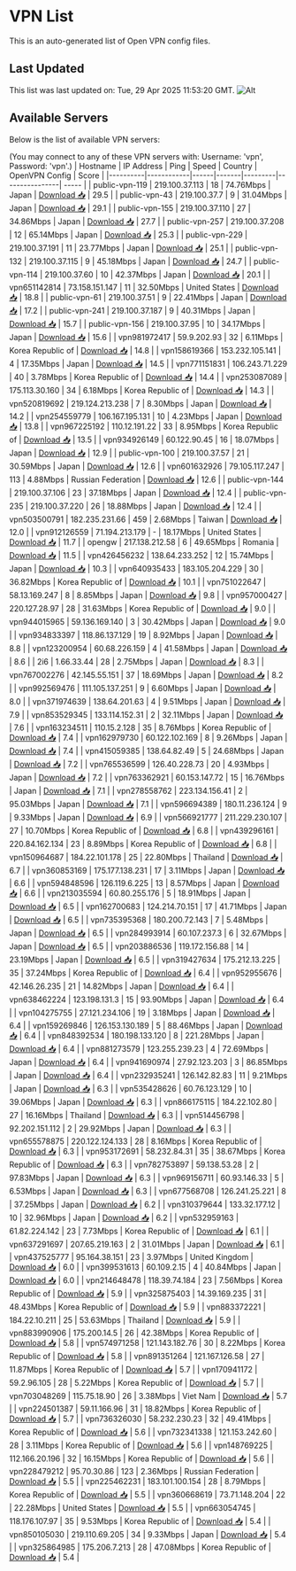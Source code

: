 # VPN List

This is an auto-generated list of Open VPN config files.

## Last Updated

This list was last updated on: Tue, 29 Apr 2025 11:53:20 GMT.
![Alt](https://repobeats.axiom.co/api/embed/186b98318ef1479477931607c1ad7d823f12451f.svg "Repobeats analytics image")

## Available Servers

Below is the list of available VPN servers:

(You may connect to any of these VPN servers with: Username: 'vpn', Password: 'vpn'.)
| Hostname | IP Address | Ping | Speed | Country | OpenVPN Config | Score |
|----------|------------|------|-------|---------|----------------| ----- |
| public-vpn-119 | 219.100.37.113 | 18 | 74.76Mbps | Japan | [Download 📥](./configs/server_0_JP.ovpn) | 29.5 |
| public-vpn-43 | 219.100.37.7 | 9 | 31.04Mbps | Japan | [Download 📥](./configs/server_1_JP.ovpn) | 29.1 |
| public-vpn-155 | 219.100.37.110 | 27 | 34.86Mbps | Japan | [Download 📥](./configs/server_2_JP.ovpn) | 27.7 |
| public-vpn-257 | 219.100.37.208 | 12 | 65.14Mbps | Japan | [Download 📥](./configs/server_3_JP.ovpn) | 25.3 |
| public-vpn-229 | 219.100.37.191 | 11 | 23.77Mbps | Japan | [Download 📥](./configs/server_4_JP.ovpn) | 25.1 |
| public-vpn-132 | 219.100.37.115 | 9 | 45.18Mbps | Japan | [Download 📥](./configs/server_5_JP.ovpn) | 24.7 |
| public-vpn-114 | 219.100.37.60 | 10 | 42.37Mbps | Japan | [Download 📥](./configs/server_6_JP.ovpn) | 20.1 |
| vpn651142814 | 73.158.151.147 | 11 | 32.50Mbps | United States | [Download 📥](./configs/server_7_US.ovpn) | 18.8 |
| public-vpn-61 | 219.100.37.51 | 9 | 22.41Mbps | Japan | [Download 📥](./configs/server_8_JP.ovpn) | 17.2 |
| public-vpn-241 | 219.100.37.187 | 9 | 40.31Mbps | Japan | [Download 📥](./configs/server_9_JP.ovpn) | 15.7 |
| public-vpn-156 | 219.100.37.95 | 10 | 34.17Mbps | Japan | [Download 📥](./configs/server_10_JP.ovpn) | 15.6 |
| vpn981972417 | 59.9.202.93 | 32 | 6.11Mbps | Korea Republic of | [Download 📥](./configs/server_11_KR.ovpn) | 14.8 |
| vpn158619366 | 153.232.105.141 | 4 | 17.35Mbps | Japan | [Download 📥](./configs/server_12_JP.ovpn) | 14.5 |
| vpn771151831 | 106.243.71.229 | 40 | 3.78Mbps | Korea Republic of | [Download 📥](./configs/server_13_KR.ovpn) | 14.4 |
| vpn253087089 | 175.113.30.160 | 34 | 6.18Mbps | Korea Republic of | [Download 📥](./configs/server_14_KR.ovpn) | 14.3 |
| vpn520819692 | 219.124.213.238 | 7 | 8.30Mbps | Japan | [Download 📥](./configs/server_15_JP.ovpn) | 14.2 |
| vpn254559779 | 106.167.195.131 | 10 | 4.23Mbps | Japan | [Download 📥](./configs/server_16_JP.ovpn) | 13.8 |
| vpn967225192 | 110.12.191.22 | 33 | 8.95Mbps | Korea Republic of | [Download 📥](./configs/server_17_KR.ovpn) | 13.5 |
| vpn934926149 | 60.122.90.45 | 16 | 18.07Mbps | Japan | [Download 📥](./configs/server_18_JP.ovpn) | 12.9 |
| public-vpn-100 | 219.100.37.57 | 21 | 30.59Mbps | Japan | [Download 📥](./configs/server_19_JP.ovpn) | 12.6 |
| vpn601632926 | 79.105.117.247 | 113 | 4.88Mbps | Russian Federation | [Download 📥](./configs/server_20_RU.ovpn) | 12.6 |
| public-vpn-144 | 219.100.37.106 | 23 | 37.18Mbps | Japan | [Download 📥](./configs/server_21_JP.ovpn) | 12.4 |
| public-vpn-235 | 219.100.37.220 | 26 | 18.88Mbps | Japan | [Download 📥](./configs/server_22_JP.ovpn) | 12.4 |
| vpn503500791 | 182.235.231.66 | 459 | 2.68Mbps | Taiwan | [Download 📥](./configs/server_23_TW.ovpn) | 12.0 |
| vpn912126559 | 71.194.213.179 | - | 18.17Mbps | United States | [Download 📥](./configs/server_24_US.ovpn) | 11.7 |
| opengw | 217.138.212.58 | 6 | 49.65Mbps | Romania | [Download 📥](./configs/server_25_RO.ovpn) | 11.5 |
| vpn426456232 | 138.64.233.252 | 12 | 15.74Mbps | Japan | [Download 📥](./configs/server_26_JP.ovpn) | 10.3 |
| vpn640935433 | 183.105.204.229 | 30 | 36.82Mbps | Korea Republic of | [Download 📥](./configs/server_27_KR.ovpn) | 10.1 |
| vpn751022647 | 58.13.169.247 | 8 | 8.85Mbps | Japan | [Download 📥](./configs/server_28_JP.ovpn) | 9.8 |
| vpn957000427 | 220.127.28.97 | 28 | 31.63Mbps | Korea Republic of | [Download 📥](./configs/server_29_KR.ovpn) | 9.0 |
| vpn944015965 | 59.136.169.140 | 3 | 30.42Mbps | Japan | [Download 📥](./configs/server_30_JP.ovpn) | 9.0 |
| vpn934833397 | 118.86.137.129 | 19 | 8.92Mbps | Japan | [Download 📥](./configs/server_31_JP.ovpn) | 8.8 |
| vpn123200954 | 60.68.226.159 | 4 | 41.58Mbps | Japan | [Download 📥](./configs/server_32_JP.ovpn) | 8.6 |
| 2i6 | 1.66.33.44 | 28 | 2.75Mbps | Japan | [Download 📥](./configs/server_33_JP.ovpn) | 8.3 |
| vpn767002276 | 42.145.55.151 | 37 | 18.69Mbps | Japan | [Download 📥](./configs/server_34_JP.ovpn) | 8.2 |
| vpn992569476 | 111.105.137.251 | 9 | 6.60Mbps | Japan | [Download 📥](./configs/server_35_JP.ovpn) | 8.0 |
| vpn371974639 | 138.64.201.63 | 4 | 9.51Mbps | Japan | [Download 📥](./configs/server_36_JP.ovpn) | 7.9 |
| vpn853529345 | 133.114.152.31 | 2 | 32.11Mbps | Japan | [Download 📥](./configs/server_37_JP.ovpn) | 7.6 |
| vpn163234511 | 110.15.2.128 | 35 | 8.76Mbps | Korea Republic of | [Download 📥](./configs/server_38_KR.ovpn) | 7.4 |
| vpn162979730 | 60.122.102.169 | 8 | 9.26Mbps | Japan | [Download 📥](./configs/server_39_JP.ovpn) | 7.4 |
| vpn415059385 | 138.64.82.49 | 5 | 24.68Mbps | Japan | [Download 📥](./configs/server_40_JP.ovpn) | 7.2 |
| vpn765536599 | 126.40.228.73 | 20 | 4.93Mbps | Japan | [Download 📥](./configs/server_41_JP.ovpn) | 7.2 |
| vpn763362921 | 60.153.147.72 | 15 | 16.76Mbps | Japan | [Download 📥](./configs/server_42_JP.ovpn) | 7.1 |
| vpn278558762 | 223.134.156.41 | 2 | 95.03Mbps | Japan | [Download 📥](./configs/server_43_JP.ovpn) | 7.1 |
| vpn596694389 | 180.11.236.124 | 9 | 9.33Mbps | Japan | [Download 📥](./configs/server_44_JP.ovpn) | 6.9 |
| vpn566921777 | 211.229.230.107 | 27 | 10.70Mbps | Korea Republic of | [Download 📥](./configs/server_45_KR.ovpn) | 6.8 |
| vpn439296161 | 220.84.162.134 | 23 | 8.89Mbps | Korea Republic of | [Download 📥](./configs/server_46_KR.ovpn) | 6.8 |
| vpn150964687 | 184.22.101.178 | 25 | 22.80Mbps | Thailand | [Download 📥](./configs/server_47_TH.ovpn) | 6.7 |
| vpn360853169 | 175.177.138.231 | 17 | 3.11Mbps | Japan | [Download 📥](./configs/server_48_JP.ovpn) | 6.6 |
| vpn594848596 | 126.119.6.225 | 13 | 8.57Mbps | Japan | [Download 📥](./configs/server_49_JP.ovpn) | 6.6 |
| vpn213035594 | 60.80.255.176 | 5 | 18.91Mbps | Japan | [Download 📥](./configs/server_50_JP.ovpn) | 6.5 |
| vpn162700683 | 124.214.70.151 | 17 | 41.71Mbps | Japan | [Download 📥](./configs/server_51_JP.ovpn) | 6.5 |
| vpn735395368 | 180.200.72.143 | 7 | 5.48Mbps | Japan | [Download 📥](./configs/server_52_JP.ovpn) | 6.5 |
| vpn284993914 | 60.107.237.3 | 6 | 32.67Mbps | Japan | [Download 📥](./configs/server_53_JP.ovpn) | 6.5 |
| vpn203886536 | 119.172.156.88 | 14 | 23.19Mbps | Japan | [Download 📥](./configs/server_54_JP.ovpn) | 6.5 |
| vpn319427634 | 175.212.13.225 | 35 | 37.24Mbps | Korea Republic of | [Download 📥](./configs/server_55_KR.ovpn) | 6.4 |
| vpn952955676 | 42.146.26.235 | 21 | 14.82Mbps | Japan | [Download 📥](./configs/server_56_JP.ovpn) | 6.4 |
| vpn638462224 | 123.198.131.3 | 15 | 93.90Mbps | Japan | [Download 📥](./configs/server_57_JP.ovpn) | 6.4 |
| vpn104275755 | 27.121.234.106 | 19 | 3.18Mbps | Japan | [Download 📥](./configs/server_58_JP.ovpn) | 6.4 |
| vpn159269846 | 126.153.130.189 | 5 | 88.46Mbps | Japan | [Download 📥](./configs/server_59_JP.ovpn) | 6.4 |
| vpn848392534 | 180.198.133.120 | 8 | 221.28Mbps | Japan | [Download 📥](./configs/server_60_JP.ovpn) | 6.4 |
| vpn881273579 | 123.255.239.23 | 4 | 72.69Mbps | Japan | [Download 📥](./configs/server_61_JP.ovpn) | 6.4 |
| vpn941690974 | 27.92.123.203 | 3 | 86.85Mbps | Japan | [Download 📥](./configs/server_62_JP.ovpn) | 6.4 |
| vpn232935241 | 126.142.82.83 | 11 | 9.21Mbps | Japan | [Download 📥](./configs/server_63_JP.ovpn) | 6.3 |
| vpn535428626 | 60.76.123.129 | 10 | 39.06Mbps | Japan | [Download 📥](./configs/server_64_JP.ovpn) | 6.3 |
| vpn866175115 | 184.22.102.80 | 27 | 16.16Mbps | Thailand | [Download 📥](./configs/server_65_TH.ovpn) | 6.3 |
| vpn514456798 | 92.202.151.112 | 2 | 29.92Mbps | Japan | [Download 📥](./configs/server_66_JP.ovpn) | 6.3 |
| vpn655578875 | 220.122.124.133 | 28 | 8.16Mbps | Korea Republic of | [Download 📥](./configs/server_67_KR.ovpn) | 6.3 |
| vpn953172691 | 58.232.84.31 | 35 | 38.67Mbps | Korea Republic of | [Download 📥](./configs/server_68_KR.ovpn) | 6.3 |
| vpn782753897 | 59.138.53.28 | 2 | 97.83Mbps | Japan | [Download 📥](./configs/server_69_JP.ovpn) | 6.3 |
| vpn969156711 | 60.93.146.33 | 5 | 6.53Mbps | Japan | [Download 📥](./configs/server_70_JP.ovpn) | 6.3 |
| vpn677568708 | 126.241.25.221 | 8 | 37.25Mbps | Japan | [Download 📥](./configs/server_71_JP.ovpn) | 6.2 |
| vpn310379644 | 133.32.177.12 | 10 | 32.96Mbps | Japan | [Download 📥](./configs/server_72_JP.ovpn) | 6.2 |
| vpn532959163 | 61.82.224.142 | 23 | 7.73Mbps | Korea Republic of | [Download 📥](./configs/server_73_KR.ovpn) | 6.1 |
| vpn637291697 | 207.65.219.163 | 2 | 31.01Mbps | Japan | [Download 📥](./configs/server_74_JP.ovpn) | 6.1 |
| vpn437525777 | 95.164.38.151 | 23 | 3.97Mbps | United Kingdom | [Download 📥](./configs/server_75_GB.ovpn) | 6.0 |
| vpn399531613 | 60.109.2.15 | 4 | 40.84Mbps | Japan | [Download 📥](./configs/server_76_JP.ovpn) | 6.0 |
| vpn214648478 | 118.39.74.184 | 23 | 7.56Mbps | Korea Republic of | [Download 📥](./configs/server_77_KR.ovpn) | 5.9 |
| vpn325875403 | 14.39.169.235 | 31 | 48.43Mbps | Korea Republic of | [Download 📥](./configs/server_78_KR.ovpn) | 5.9 |
| vpn883372221 | 184.22.10.211 | 25 | 53.63Mbps | Thailand | [Download 📥](./configs/server_79_TH.ovpn) | 5.9 |
| vpn883990906 | 175.200.14.5 | 26 | 42.38Mbps | Korea Republic of | [Download 📥](./configs/server_80_KR.ovpn) | 5.8 |
| vpn574971258 | 121.143.182.76 | 30 | 8.22Mbps | Korea Republic of | [Download 📥](./configs/server_81_KR.ovpn) | 5.8 |
| vpn891351264 | 121.167.126.58 | 27 | 11.87Mbps | Korea Republic of | [Download 📥](./configs/server_82_KR.ovpn) | 5.7 |
| vpn170941172 | 59.2.96.105 | 28 | 5.22Mbps | Korea Republic of | [Download 📥](./configs/server_83_KR.ovpn) | 5.7 |
| vpn703048269 | 115.75.18.90 | 26 | 3.38Mbps | Viet Nam | [Download 📥](./configs/server_84_VN.ovpn) | 5.7 |
| vpn224501387 | 59.11.166.96 | 31 | 18.82Mbps | Korea Republic of | [Download 📥](./configs/server_85_KR.ovpn) | 5.7 |
| vpn736326030 | 58.232.230.23 | 32 | 49.41Mbps | Korea Republic of | [Download 📥](./configs/server_86_KR.ovpn) | 5.6 |
| vpn732341338 | 121.153.242.60 | 28 | 3.11Mbps | Korea Republic of | [Download 📥](./configs/server_87_KR.ovpn) | 5.6 |
| vpn148769225 | 112.166.20.196 | 32 | 16.15Mbps | Korea Republic of | [Download 📥](./configs/server_88_KR.ovpn) | 5.6 |
| vpn228479212 | 95.70.30.86 | 123 | 2.36Mbps | Russian Federation | [Download 📥](./configs/server_89_RU.ovpn) | 5.5 |
| vpn225462231 | 183.101.100.154 | 28 | 8.79Mbps | Korea Republic of | [Download 📥](./configs/server_90_KR.ovpn) | 5.5 |
| vpn360668619 | 73.71.148.204 | 22 | 22.28Mbps | United States | [Download 📥](./configs/server_91_US.ovpn) | 5.5 |
| vpn663054745 | 118.176.107.97 | 35 | 9.53Mbps | Korea Republic of | [Download 📥](./configs/server_92_KR.ovpn) | 5.4 |
| vpn850105030 | 219.110.69.205 | 34 | 9.33Mbps | Japan | [Download 📥](./configs/server_93_JP.ovpn) | 5.4 |
| vpn325864985 | 175.206.7.213 | 28 | 47.08Mbps | Korea Republic of | [Download 📥](./configs/server_94_KR.ovpn) | 5.4 |
